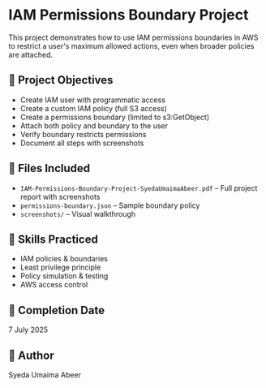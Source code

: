 # IAM Permissions Boundary Project

This project demonstrates how to use IAM permissions boundaries in AWS to restrict a user's maximum allowed actions, even when broader policies are attached.

## 🔐 Project Objectives
- Create IAM user with programmatic access
- Create a custom IAM policy (full S3 access)
- Create a permissions boundary (limited to s3:GetObject)
- Attach both policy and boundary to the user
- Verify boundary restricts permissions
- Document all steps with screenshots

## 📁 Files Included
- `IAM-Permissions-Boundary-Project-SyedaUmaimaAbeer.pdf` – Full project report with screenshots
- `permissions-boundary.json` – Sample boundary policy 
- `screenshots/` – Visual walkthrough 

## 🧠 Skills Practiced
- IAM policies & boundaries
- Least privilege principle
- Policy simulation & testing
- AWS access control

## 📅 Completion Date
7 July 2025

## 👤 Author
Syeda Umaima Abeer
